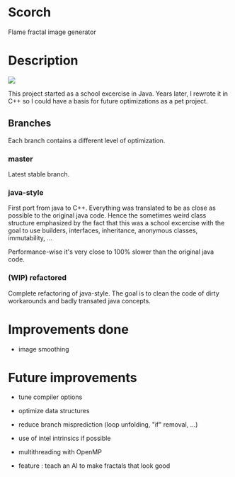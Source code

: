 # Scorch
Flame fractal image generator

# Description
![](https://i.imgur.com/8X9rPrY.jpg)

This project started as a school excercise in Java. Years later, I rewrote it in C++ so I could have a basis for future optimizations as a pet project.

## Branches
Each branch contains a different level of optimization.

### master
Latest stable branch.

### java-style
First port from java to C++. Everything was translated to be as close as possible to the original java code. Hence the sometimes weird class structure emphasized by the fact that this was a school excercise with the goal to use builders, interfaces, inheritance, anonymous classes, immutability, ...

Performance-wise it's very close to 100% slower than the original java code.

### (WIP) refactored
Complete refactoring of java-style. The goal is to clean the code of dirty workarounds and badly transated java concepts.

# Improvements done
- image smoothing

# Future improvements
- tune compiler options
- optimize data structures
- reduce branch misprediction (loop unfolding, "if" removal, ...)
- use of intel intrinsics if possible
- multithreading with OpenMP

- feature : teach an AI to make fractals that look good
